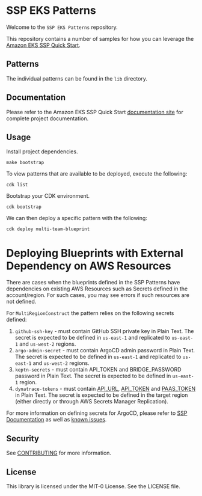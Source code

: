 # SSP EKS Patterns

Welcome to the `SSP EKS Patterns` repository.

This repository contains a number of samples for how you can leverage the [Amazon EKS SSP Quick Start](https://github.com/aws-quickstart/ssp-amazon-eks).

## Patterns 

The individual patterns can be found in the `lib` directory. 

## Documentation

Please refer to the Amazon EKS SSP Quick Start [documentation site](https://aws-quickstart.github.io/ssp-amazon-eks/) for complete project documentation.

## Usage

Install project dependencies. 

```
make bootstrap
```

To view patterns that are available to be deployed, execute the following: 

```
cdk list
```

Bootstrap your CDK environment.

```
cdk bootstrap
```

We can then deploy a specific pattern with the following:

```
cdk deploy multi-team-blueprint
```

# Deploying Blueprints with External Dependency on AWS Resources

There are cases when the blueprints defined in the SSP Patterns have dependencies on existing AWS Resources such as Secrets defined in the account/region.
For such cases, you may see errors if such resources are not defined. 

For `MultiRegionConstruct` the pattern relies on the following secrets defined:

1. `github-ssh-key` - must contain GitHub SSH private key in Plain Text. The secret is expected to be defined in `us-east-1` and replicated to `us-east-1` and `us-west-2` regions.
2. `argo-admin-secret` - must contain ArgoCD admin password in Plain Text. The secret is expected to be defined in `us-east-1` and replicated to `us-east-1` and `us-west-2` regions.
3. `keptn-secrets` - must contain API_TOKEN and BRIDGE_PASSWORD password in Plain Text. The secret is expected to be defined in `us-east-1` region.
4. `dynatrace-tokens` - must contain [API_URL](https://github.com/dynatrace-oss/dynatrace-ssp-addon#aws-secret-manager-secrets), [API_TOKEN](https://github.com/dynatrace-oss/dynatrace-ssp-addon#aws-secret-manager-secrets) and [PAAS_TOKEN](https://github.com/dynatrace-oss/dynatrace-ssp-addon#aws-secret-manager-secrets) in Plain Text. The secret is expected to be defined in the target region (either directly or through AWS Secrets Manager Replication). 

For more information on defining secrets for ArgoCD, please refer to [SSP Documentation](https://github.com/aws-quickstart/ssp-amazon-eks/blob/main/docs/addons/argo-cd.md#secrets-support) as well as [known issues](https://github.com/aws-quickstart/ssp-amazon-eks/blob/main/docs/addons/argo-cd.md#known-issues).

## Security

See [CONTRIBUTING](CONTRIBUTING.md#security-issue-notifications) for more information.

## License

This library is licensed under the MIT-0 License. See the LICENSE file.